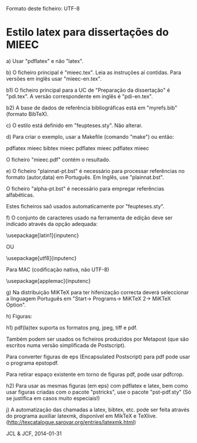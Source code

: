 Formato deste ficheiro: UTF-8

Estilo latex para dissertações do MIEEC
======================================

a) Usar "pdflatex" e não "latex".

b) O ficheiro principal é "mieec.tex". Leia as instruções aí contidas.
Para versões em inglês usar "mieec-en.tex". 

b1) O ficheiro principal para a UC de "Preparação da dissertação" é "pdi.tex".
A versão correspondente em inglês é "pdi-en.tex".

b2) A base de dados de referência bibliográficas está em "myrefs.bib" (formato BibTeX).

c) O estilo está definido em "feupteses.sty". Não alterar.

d) Para criar o exemplo, usar a Makefile (comando "make") ou então:

   pdflatex mieec
   bibtex mieec
   pdflatex mieec
   pdflatex mieec

O ficheiro "mieec.pdf" contém o resultado.

e) O ficheiro "plainnat-pt.bst" é necessário para processar
   referências no formato (autor,data) em Português. Em Inglês, use
   "plainnat.bst". 

   O ficheiro "alpha-pt.bst" é necessário para empregar referências
   alfabéticas.

   Estes ficheiros saõ usados automaticamente por "feupteses.sty".

f) O conjunto de caracteres usado na ferramenta de edição deve ser indicado
   através da opção adequada: 

   \usepackage[latin1]{inputenc}

   OU

   \usepackage[utf8]{inputenc}

   Para MAC (codificação nativa, não UTF-8)

   \usepackage[applemac]{inputenc}

g) Na distribuição MiKTeX para ter hifenização correcta deverá
   seleccionar a linguagem Português em 
   "Start-> Programs-> MiKTeX 2-> MiKTeX Option".

h) Figuras: 

h1) pdf(la)tex  suporta os formatos png, jpeg, tiff e pdf. 

Também podem ser usados os ficheiros produzidos por Metapost (que são
escritos numa versão simplificada de Postscript).

Para converter figuras de eps (Encapsulated Postscript) para pdf pode
usar o programa epstopdf.

Para retirar espaço existente em torno de figuras pdf, pode usar
pdfcrop.

h2) Para usar as mesmas figuras (em eps) com pdflatex e latex, bem como
usar figuras criadas com o pacote "pstricks", use o pacote
"pst-pdf.sty" (Só se justifica em casos muito especiais!)

j) A automatização das chamadas a latex, bibtex, etc. pode ser feita
   através do programa auxiliar latexmk, disponível em MikTeX e
   TeXlive. (http://texcatalogue.sarovar.org/entries/latexmk.html)


JCL & JCF, 2014-01-31
